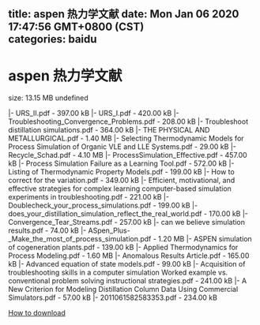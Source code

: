 
title: aspen 热力学文献
date: Mon Jan 06 2020 17:47:56 GMT+0800 (CST)    
categories: baidu
---

# aspen 热力学文献
size: 13.15 MB
 undefined
 
|- URS_II.pdf - 397.00 kB
|- URS_I.pdf - 420.00 kB
|- Troubleshooting_Convergence_Problems.pdf - 208.00 kB
|- Troubleshoot distillation simulations.pdf - 364.00 kB
|- THE PHYSICAL AND METALLURGICAL.pdf - 1.40 MB
|- Selecting Thermodynamic Models for Process Simulation of Organic VLE and LLE Systems.pdf - 29.00 kB
|- Recycle_Schad.pdf - 4.10 MB
|- ProcessSimulation_Effective.pdf - 457.00 kB
|- Process Simulation Failure as a Learning Tool.pdf - 572.00 kB
|- Listing of Thermodynamic Property Models.pdf - 199.00 kB
|- How to correct for the variation.pdf - 349.00 kB
|- Efficient, motivational, and effective strategies for complex learning computer-based simulation experiments in troubleshooting.pdf - 221.00 kB
|- Doublecheck_your_process_simulations.pdf - 199.00 kB
|- does_your_distillation_simulation_reflect_the_real_world.pdf - 170.00 kB
|- Convergence_Tear_Streams.pdf - 257.00 kB
|- can we believe simulation results.pdf - 74.00 kB
|- ASpen_Plus-_Make_the_most_of_process_simulation.pdf - 1.20 MB
|- ASPEN simulation of cogeneration plants.pdf - 139.00 kB
|- Applied Thermodynamics for Process Modeling.pdf - 1.60 MB
|- Anomalous Results Article.pdf - 165.00 kB
|- Advanced equation of state models.pdf - 99.00 kB
|- Acquisition of troubleshooting skills in a computer simulation Worked example vs. conventional problem solving instructional strategies.pdf - 241.00 kB
|- A New Criterion for Modeling Distillation Column Data Using Commercial Simulators.pdf - 57.00 kB
|- 2011061582583353.pdf - 234.00 kB

[How to download](https://bpcam.bemobtrk.com/go/2ceec3aa-1ca2-46d6-b9ff-aaa5c184517c?jno=1271)